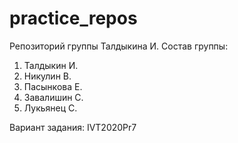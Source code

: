 # practice_repos
Репозиторий группы Талдыкина И.
Состав группы:
1. Талдыкин И.
2. Никулин В. 
3. Пасынкова Е.
4. Завалишин С.
5. Лукьянец С.

Вариант задания:
IVT2020Pr7
